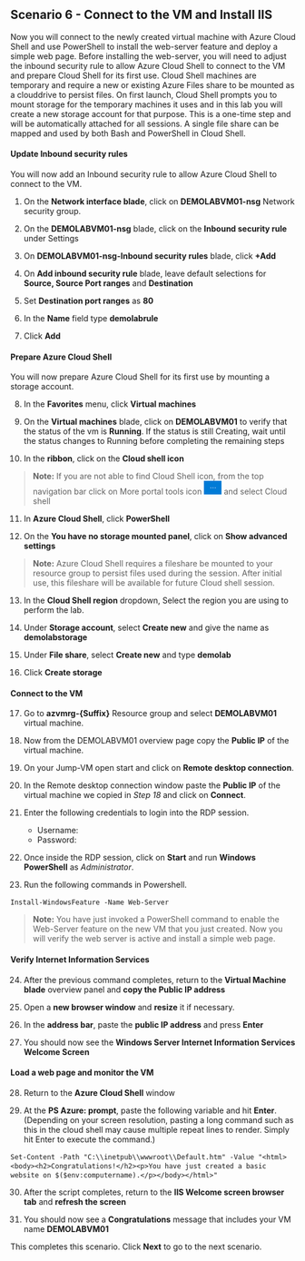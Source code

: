 ﻿## **Scenario 6 - Connect to the VM and Install IIS**
Now you will connect to the newly created virtual machine with Azure Cloud Shell and use PowerShell to install the web-server feature and deploy a simple web page. Before installing the web-server, you will need to adjust the inbound security rule to allow Azure Cloud Shell to connect to the VM and prepare Cloud Shell for its first use. Cloud Shell machines are temporary and require a new or existing Azure Files share to be mounted as a clouddrive to persist files. On first launch, Cloud Shell prompts you to mount storage for the temporary machines it uses and in this lab you will create a new storage account for that purpose. This is a one-time step and will be automatically attached for all sessions. A single file share can be mapped and used by both Bash and PowerShell in Cloud Shell. 

#### **Update Inbound security rules**
You will now add an Inbound security rule to allow Azure Cloud Shell to connect to the VM.

 1. On the **Network interface blade**, click on **DEMOLABVM01-nsg** Network security group.
 
 2. On the **DEMOLABVM01-nsg** blade, click on the **Inbound security rule** under Settings
 
 3. On **DEMOLABVM01-nsg-Inbound security rules** blade, click **+Add**
 
 4. On **Add inbound security rule** blade, leave default selections for **Source, Source Port ranges** and **Destination**
 
 5. Set **Destination port ranges** as **80**
 
 6. In the **Name** field type <copy>**demolabrule**</copy>
 
 7. Click **Add**

#### **Prepare Azure Cloud Shell**
You will now prepare Azure Cloud Shell for its first use by mounting a storage account.

 8. In the **Favorites** menu, click **Virtual machines**
 
 9. On the **Virtual machines** blade, click on **DEMOLABVM01** to verify that the status of the vm is **Running**. If the status is still Creating, wait until the status changes to Running before completing the remaining steps 
 
10. In the **ribbon**, click on the **Cloud shell icon**

> **Note:** If you are not able to find Cloud Shell icon, from the top navigation bar click on More portal tools icon ![Azure Menu](images/moreportaltool.png) and select Cloud shell

11. In **Azure Cloud Shell**, click **PowerShell**

12. On the **You have no storage mounted panel**, click on **Show advanced settings**

> **Note:** Azure Cloud Shell requires a fileshare be mounted to your resource group to persist files used during the session. After initial use, this fileshare will be available for future Cloud shell session. 

13. In the **Cloud Shell region** dropdown, Select the region you are using to perform the lab.
    
14. Under **Storage account**, select **Create new** and give the name as **demolabstorage<inject key="DeploymentID" />** 
    
15. Under **File share**, select **Create new** and type <copy>**demolab**</copy>

16. Click **Create storage** 

#### **Connect to the VM**

17. Go to **azvmrg-{Suffix}** Resource group and select **DEMOLABVM01** virtual machine.

18. Now from the DEMOLABVM01 overview page copy the **Public IP** of the virtual machine.

19. On your Jump-VM open start and click on **Remote desktop connection**.

20. In the Remote desktop connection window paste the **Public IP** of the virtual machine we copied in *Step 18* and click on **Connect**.

21. Enter the following credentials to login into the RDP session.

    - Username: **<inject key="Labvm Admin Username" />**
    - Password: **<inject key="Labvm Admin Password" />**

22. Once inside the RDP session, click on **Start** and run **Windows PowerShell** as *Administrator*.

23. Run the following commands in Powershell.

```
Install-WindowsFeature -Name Web-Server

```

> **Note:** You have just invoked a PowerShell command to enable the Web-Server feature on the new VM that you just created. Now you will verify the web server is active and install a simple web page. 

#### **Verify Internet Information Services**

24. After the previous command completes, return to the **Virtual Machine blade** overview panel and **copy the Public IP address**

25. Open a **new browser window** and **resize** it if necessary.

26. In the **address bar**, paste the **public IP address** and press **Enter**

27. You should now see the **Windows Server Internet Information Services Welcome Screen** 

#### **Load a web page and monitor the VM**

28. Return to the **Azure Cloud Shell** window

29. At the **PS Azure: prompt**, paste the following variable and hit **Enter**. (Depending on your screen resolution, pasting a long command such as this in the cloud shell may cause multiple repeat lines to render. Simply hit Enter to execute the command.)

```
Set-Content -Path "C:\\inetpub\\wwwroot\\Default.htm" -Value "<html><body><h2>Congratulations!</h2><p>You have just created a basic website on $($env:computername).</p></body></html>"
```

30. After the script completes, return to the **IIS Welcome screen browser tab** and **refresh the screen**

34. You should now see a **Congratulations** message that includes your VM name **DEMOLABVM01**


This completes this scenario. Click **Next** to go to the next scenario.
